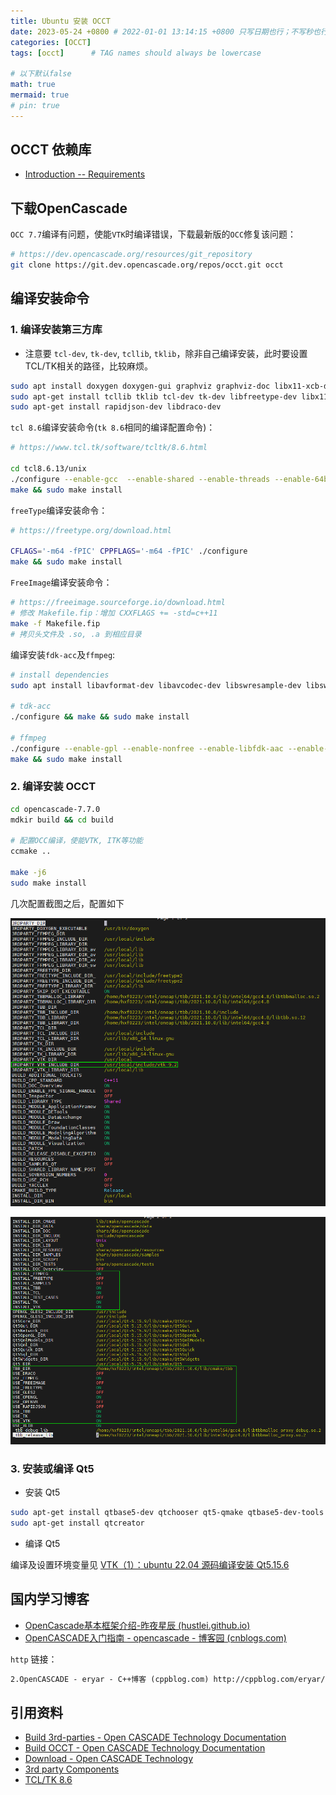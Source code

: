 ```yaml
---
title: Ubuntu 安装 OCCT
date: 2023-05-24 +0800 # 2022-01-01 13:14:15 +0800 只写日期也行；不写秒也行；这样也行 2022-03-09T00:55:42+08:00
categories: [OCCT]
tags: [occt]      # TAG names should always be lowercase

# 以下默认false
math: true
mermaid: true
# pin: true
---
```


## OCCT 依赖库

* [Introduction -- Requirements](https://dev.opencascade.org/doc/overview/html/index.html)

## 下载OpenCascade

`OCC 7.7`编译有问题，使能`VTK`时编译错误，下载最新版的`OCC`修复该问题：

```bash
# https://dev.opencascade.org/resources/git_repository
git clone https://git.dev.opencascade.org/repos/occt.git occt
```

## 编译安装命令

### 1. 编译安装第三方库

* 注意要 `tcl-dev`, `tk-dev`, `tcllib`, `tklib`，除非自己编译安装，此时要设置TCL/TK相关的路径，比较麻烦。

```bash
sudo apt install doxygen doxygen-gui graphviz graphviz-doc libx11-xcb-dev
sudo apt-get install tcllib tklib tcl-dev tk-dev libfreetype-dev libx11-dev libgl1-mesa-dev libfreeimage-dev
sudo apt-get install rapidjson-dev libdraco-dev
```

`tcl 8.6`编译安装命令(`tk 8.6`相同的编译配置命令)：

```bash
# https://www.tcl.tk/software/tcltk/8.6.html

cd tcl8.6.13/unix
./configure --enable-gcc  --enable-shared --enable-threads --enable-64bit
make && sudo make install
```

`freeType`编译安装命令：

```bash
# https://freetype.org/download.html

CFLAGS='-m64 -fPIC' CPPFLAGS='-m64 -fPIC' ./configure
make && sudo make install
```

`FreeImage`编译安装命令：

```bash
# https://freeimage.sourceforge.io/download.html
# 修改 Makefile.fip：增加 CXXFLAGS += -std=c++11
make -f Makefile.fip
# 拷贝头文件及 .so, .a 到相应目录
```

编译安装`fdk-acc`及`ffmpeg`:

```bash
# install dependencies
sudo apt install libavformat-dev libavcodec-dev libswresample-dev libswscale-dev libavutil-dev libsdl1.2-dev libx264-dev nasm

# tdk-acc
./configure && make && sudo make install

# ffmpeg
./configure --enable-gpl --enable-nonfree --enable-libfdk-aac --enable-libx264 --enable-filter=delogo --enable-shared --enable-pthreads
make && sudo make install
```

### 2. 编译安装 OCCT

```bash
cd opencascade-7.7.0
mdkir build && cd build

# 配置OCC编译，使能VTK, ITK等功能
ccmake ..

make -j6
sudo make install
```

几次配置截图之后，配置如下

![ccmake1](/assets/images/occ/ccmake01.png)

![ccmake2](/assets/images/occ/ccmake02.png)

### 3. 安装或编译 Qt5

* 安装 Qt5

```bash
sudo apt-get install qtbase5-dev qtchooser qt5-qmake qtbase5-dev-tools
sudo apt-get install qtcreator
```

* 编译 Qt5

编译及设置环境变量见 [VTK（1）：ubuntu 22.04 源码编译安装 Qt5.15.6](https://www.cnblogs.com/vaughnhuang/articles/16678048.html)

## 国内学习博客

* [OpenCascade基本框架介绍-昨夜星辰 (hustlei.github.io)](https://hustlei.github.io/2014/10/opencascade-introduction-and-compile.html)
* [OpenCASCADE入门指南 - opencascade - 博客园 (cnblogs.com)](https://www.cnblogs.com/opencascade/p/OpenCASCADE_StartGuide.html)

`http` 链接：

```txt
2.OpenCASCADE - eryar - C++博客 (cppblog.com) http://cppblog.com/eryar/category/17808.html?Show=All
```

## 引用资料

* [Build 3rd-parties - Open CASCADE Technology Documentation](https://dev.opencascade.org/doc/overview/html/build_upgrade_building_3rdparty.html#build_3rdparty_linux)
* [Build OCCT - Open CASCADE Technology Documentation](https://dev.opencascade.org/doc/occt-7.6.0/overview/html/build_upgrade__building_occt.html#build_occt_win_cmake)
* [Download - Open CASCADE Technology](https://dev.opencascade.org/release)
* [3rd party Components](https://dev.opencascade.org/resources/download/3rd-party-components)
* [TCL/TK 8.6](https://www.tcl.tk/software/tcltk/download.html)